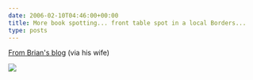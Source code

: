 ```yaml
---
date: 2006-02-10T04:46:00+00:00
title: More book spotting... front table spot in a local Borders...
type: posts
---
```

[From Brian's blog](http://spaces.msn.com/brianjo/Blog/cns!57C723EC58B8F3A3!534.entry) (via his wife)

![](http://static.flickr.com/19/97669944_2a4c8a6018_m.jpg)
